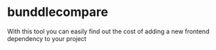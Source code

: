 # bunddlecompare
With this tool you can easily find out the cost of adding a new frontend dependency to your project
